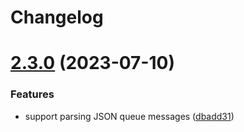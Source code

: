 # Changelog

# [2.3.0](https://github.com/willmorgan/stub-azure-function-context/compare/v2.2.1...v2.3.0) (2023-07-10)


### Features

* support parsing JSON queue messages ([dbadd31](https://github.com/willmorgan/stub-azure-function-context/commit/dbadd31be6356e11bd5107914044f8d39a0a539f))
